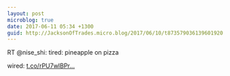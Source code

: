 ```yaml
---
layout: post
microblog: true
date: 2017-06-11 05:34 +1300
guid: http://JacksonOfTrades.micro.blog/2017/06/10/t873579036139601920.html
---
```

RT @nise_shi: tired: pineapple on pizza 

wired: [t.co/rPU7wlBPr...](https://t.co/rPU7wlBPrq)
